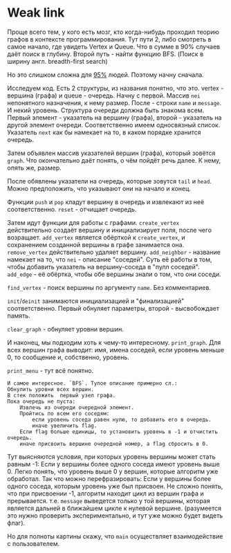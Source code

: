 # Weak link
Проще всего тем, у кого есть мозг, кто когда-нибудь проходил теорию графов в контексте программирования. Тут пути 2, либо смотреть в самое начало, где увидеть Vertex и Queue. Что в сумме в 90% случаев даёт поиск в глубину. Второй путь - найти функцию BFS. (Поиск в ширину англ. breadth-first search)

Но это слишком сложна для [95%](https://lurkmore.to/95%25) людей. Поэтому начну сначала.

Исследуем код. Есть 2 структуры, из названия понятно, что это. vertex - вершина (графа) и queue - очередь.
Начну с первой. Массив `nei` непонятного назначения, к нему размер. После - строки `name` и `message`. И некий уровень.
Структура очереди должна быть знакома всем. Первый элемент - указатель на вершину (графа), второй - указатель на другой элемент очереди. Соответственно имеем односвязный список. Указатель `next` как бы намекает на то, в каком порядке хранится очередь.

Затем объявлен массив указателей вершин (графа), который зовётся `graph`. Что окончательно даёт понять, о чём пойдёт речь далее. К нему, опять же, размер.

После обявлены указатели на очередь, которые зовутся `tail` и `head`. Можно предположить, что указывают они на начало и конец.

Функции `push` и `pop` кладут вершину в очередь и извлекают из неё соответственно. `reset` - отчищает очередь.

Затем идут функции для работы с графами. `create_vertex` действительно создаёт вершину и инициализирует поля, после чего возращает. `add_vertex` является обёрткой к `create_vertex`, и сохранением созданной вершины в графе занимается она. `remove_vertex` действительно удаляет вершину.
`add_neighbor` - название намекает на то, что `nei` - описание "соседей". Суть её работы в том, чтобы добавить указатель на вершину-соседа в "пулл соседей". `add_edge` - её обёртка, чтобы обе вершины знали о том, что они соседи.

`find_vertex` - поиск вершины по аргументу `name`. Без комментариев.

`init`/`deinit` занимаются инициализацией и "финализацией" соответственно. Первый обнуляет параметры, второй - высвобождает память.

`clear_graph` - обнуляет уровни вершин.

И наконец, мы подходим хоть к чему-то интересному. `print_graph`. Для всех вершин графа выводит: имя, имена соседей, если уровень меньше 0, то сообщение и, собственно, уровень.

`print_menu` - тут всё понятно.
```
И самое интересное. `BFS`. Тупое описание примерно сл.:
Обнулить уровни всех вершин.
В стек положить  первый узел графа.
Пока очередь не пуста:
    Извлечь из очереди очередной элемент.
    Пройтись по всем его соседям:
        если уровень соседа равен нулю, то добавить его в очередь.
        иначе увеличить flag.
    Если flag больше единицы, то установить уровень в -1 и отчистить очередь.
    иначе присвоить вершине очередной номер, а flag сбросить в 0.
```

Тут выясняются условия, при которых уровень вершины может стать равным -1: Если у вершины более одного соседа имеют уровень выше 0. Легко понять, что уровень выше 0 у вершин, которые алгоритм уже обработал. Так что можно перефразировать: Если у вершины более одного соседа, которым уровень уже был присвоен.
Не сложно понять, что при присвоении -1, алгоритм находит цикл из вершин графа и прерывается. т.е. `message` выведется только у той вершины, которая является дальней в ближайшем цикле к нулевой вершине. (разумеется это нужно проверить экспериментально, и тут уже можно будет видеть флаг).

Но для полноты картины скажу, что `main` осуществляет взаимодействие с пользователем.
